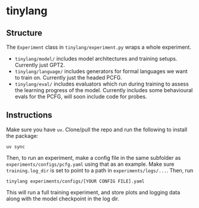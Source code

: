 # tinylang

## Structure

The `Experiment` class in `tinylang/experiment.py` wraps a whole experiment.

- `tinylang/model/` includes model architectures and training setups. Currently just GPT2.
- `tinylang/language/` includes generators for formal languages we want to train on. Currently just the headed PCFG.
- `tinylang/eval/` includes evaluators which run during training to assess the learning progress of the model. Currently includes some behavioural evals for the PCFG, will soon include code for probes.

## Instructions

Make sure you have `uv`. Clone/pull the repo and run the following to install the package:

```
uv sync
```

Then, to run an experiment, make a config file in the same subfolder as `experiments/configs/pcfg.yaml` using that as an example. Make sure `training.log_dir` is set to point to a path in `experiments/logs/...`. Then, run

```
tinylang experiments/configs/[YOUR CONFIG FILE].yaml
```

This will run a full training experiment, and store plots and logging data along with the model checkpoint in the log dir.